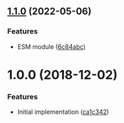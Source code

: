## [1.1.0](https://github.com/unlight/inject3/compare/v1.0.0...v1.1.0) (2022-05-06)


### Features

* ESM module ([6c84abc](https://github.com/unlight/inject3/commit/6c84abc9b37246d71591b60518f19ca6ffeb5145))

# 1.0.0 (2018-12-02)


### Features

* Initial implementation ([ca1c342](https://github.com/unlight/inject3/commit/ca1c342))
